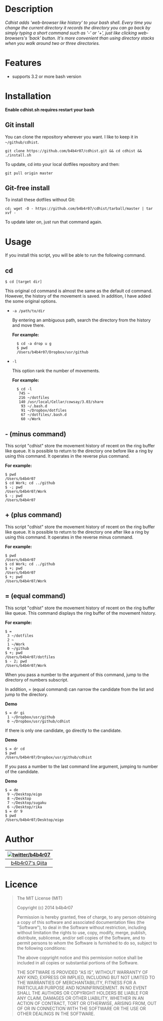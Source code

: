 # Description

*Cdhist adds 'web-browser like history' to your bash shell.
Every time you change the current directory it records the directory you can go back by simply typing a short command such as '-' or '+', just like clicking web-browsers's 'back' button.
It's more convenient than using directory stacks when you walk around two or three directories.*

# Features

*  supports 3.2 or more bash version

# Installation

**Enable cdhist.sh requires restart your bash**

## Git install

You can clone the repository wherever you want. I like to keep it in `~/github/cdhist`.

	git clone https://github.com/b4b4r07/cdhist.git && cd cdhist && ./install.sh

To update, cd into your local dotfiles repository and then:

	git pull origin master

## Git-free install

To install these dotfiles without Git:

	cd; wget -O - https://github.com/b4b4r07/cdhist/tarball/master | tar xvf -

To update later on, just run that command again.

# Usage

If you install this script, you will be able to run the following command.

## cd

	$ cd [target dir]

This original cd command is almost the same as the default cd command. However, the history of the movement is saved. In addition, I have added the some original options.

* `-a /path/to/dir`

	By entering an ambiguous path, search the directory from the history and move there.

	**For example:**
	
		$ cd -a drop u g
		$ pwd
		/Users/b4b4r07/Dropbox/usr/github

* `-l`

	This option rank the number of movements.
	
	**For example:**
	
		$ cd -l
		 745 ~
		 216 ~/dotfiles
		 140 /usr/local/Cellar/cowsay/3.03/share
		  93 ~/.bash.d
		  91 ~/Dropbox/dotfiles
		  67 ~/dotfiles/.bash.d
		  60 ~/Work

## - (minus command)

This script "cdhist" store the movement history of recent on the ring buffer like queue. It is possible to return to the directory one before like a ring by using this command. It operates in the reverse plus command.

**For example:**
	
	$ pwd
	/Users/b4b4r07
	$ cd Work; cd ../github
	$ -; pwd
	/Users/b4b4r07/Work
	$ -; pwd
	/Users/b4b4r07

## + (plus command)

This script "cdhist" store the movement history of recent on the ring buffer like queue. It is possible to return to the directory one after like a ring by using this command. It operates in the reverse minus command.

**For example:**
	
	$ pwd
	/Users/b4b4r07
	$ cd Work; cd ../github
	$ +; pwd
	/Users/b4b4r07
	$ +; pwd
	/Users/b4b4r07/Work

## = (equal command)

This script "cdhist" store the movement history of recent on the ring buffer like queue. This command displays the ring buffer of the movement history.

**For example:**

	$ =
	 3 ~/dotfiles
 	 2 ~
 	 1 ~/Work
 	 0 ~/github
 	$ +; pwd
 	/Users/b4b4r07/dotfiles
 	$ - 2; pwd
 	/Users/b4b4r07/Work
 
 When you pass a number to the argument of this command, jump to the directory of numbers subscript.
 
 In addition, = (equal command) can narrow the candidate from the list and jump to the directory.
 
 **Demo**
 
 	$ = dr gi
 	 1 ~/Dropbox/usr/github
 	 0 ~/Dropbox/usr/github/cdhist
 	
 If there is only one candidate, go directly to the candidate.
 
 **Demo**
 
 	$ = dr cd
 	$ pwd
 	/Users/b4b4r07/Dropbox/usr/github/cdhist
 
 If you pass a number to the last command line argument, jumping to number of the candidate.
 
 **Demo**
 
 	$ = de
 	 9 ~/Desktop/eigo
	 8 ~/Desktop
	 7 ~/Desktop/sugaku
	 6 ~/Desktop/rika
	$ = dr 9
	$ pwd
	/Users/b4b4r07/Desktop/eigo
 	
 
# Author

| [![twitter/b4b4r07](http://www.gravatar.com/avatar/8238c3c0be55b887aa9d6d59bfefa504.png)](http://twitter.com/b4b4r07 "Follow @b4b4r07 on Twitter") |
|:---:|
| [b4b4r07's Qiita](http://qiita.com/b4b4r07/ "b4b4r07 on Qiita") |

# Licence

> The MIT License (MIT)
> 
> Copyright (c) 2014 b4b4r07
> 
> Permission is hereby granted, free of charge, to any person obtaining a copy
> of this software and associated documentation files (the "Software"), to deal
> in the Software without restriction, including without limitation the rights
> to use, copy, modify, merge, publish, distribute, sublicense, and/or sell
> copies of the Software, and to permit persons to whom the Software is
> furnished to do so, subject to the following conditions:
>
> The above copyright notice and this permission notice shall be included in
> all copies or substantial portions of the Software.
> 
> THE SOFTWARE IS PROVIDED "AS IS", WITHOUT WARRANTY OF ANY KIND, EXPRESS OR
> IMPLIED, INCLUDING BUT NOT LIMITED TO THE WARRANTIES OF MERCHANTABILITY,
> FITNESS FOR A PARTICULAR PURPOSE AND NONINFRINGEMENT. IN NO EVENT SHALL THE
> AUTHORS OR COPYRIGHT HOLDERS BE LIABLE FOR ANY CLAIM, DAMAGES OR OTHER
> LIABILITY, WHETHER IN AN ACTION OF CONTRACT, TORT OR OTHERWISE, ARISING FROM,
> OUT OF OR IN CONNECTION WITH THE SOFTWARE OR THE USE OR OTHER DEALINGS IN
> THE SOFTWARE.
